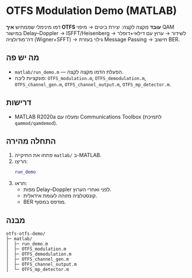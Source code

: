 # OTFS Modulation Demo (MATLAB)

דמו מינימלי שממחיש **איך OTFS עובד** מקצה לקצה: יצירת ביטים → מיפוי QAM במישור Delay–Doppler → ISFFT/Heisenberg לשידור → ערוץ עם דילאי+דופלר → דה־מודולציה (Wigner+SFFT) → גילוי בעזרת Message Passing → חישוב BER.

## מה יש פה
- `matlab/run_demo.m` — הפעלת הדמו מקצה לקצה.
- פונקציות ליבה: `OTFS_modulation.m`, `OTFS_demodulation.m`, `OTFS_channel_gen.m`, `OTFS_channel_output.m`, `OTFS_mp_detector.m`.

## דרישות
- MATLAB R2020a ומעלה עם Communications Toolbox (לתמיכת `qammod/qamdemod`).

## התחלה מהירה
1. פתחו את התיקייה `matlab/` ב-MATLAB.
2. הריצו:
   ```matlab
   run_demo
   ```
3. תראו:
   - מפות Delay–Doppler לפני ואחרי הערוץ.
   - קונסטלציה מזוהה לעומת אידאלית.
   - BER מודפס במסוף.

## מבנה
```
otfs-otfs-demo/
├─ matlab/
│  ├─ run_demo.m
│  ├─ OTFS_modulation.m
│  ├─ OTFS_demodulation.m
│  ├─ OTFS_channel_gen.m
│  ├─ OTFS_channel_output.m
│  └─ OTFS_mp_detector.m
```
